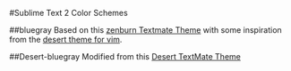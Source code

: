 #Sublime Text 2 Color Schemes

##bluegray
Based on this [zenburn Textmate Theme](https://github.com/colinta/zenburn) with
some inspiration from the [desert theme for vim](http://www.vim.org/scripts/script.php?script_id=105).

##Desert-bluegray
Modified from this [Desert TextMate Theme](http://www.vim.org/scripts/script.php?script_id=105)